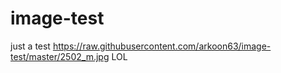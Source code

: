 # image-test
just a test
https://raw.githubusercontent.com/arkoon63/image-test/master/2502_m.jpg
LOL
